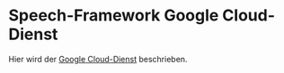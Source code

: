 # Speech-Framework Google Cloud-Dienst

Hier wird der [Google Cloud-Dienst](./Google.md) beschrieben.